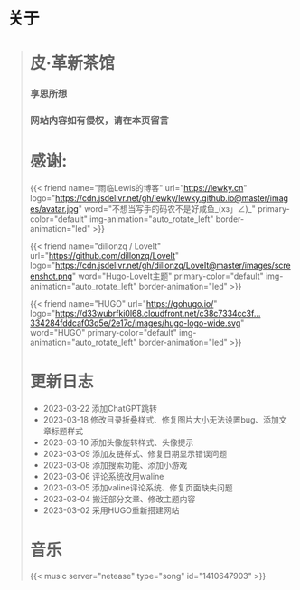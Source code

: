# 关于

> # 皮·革新茶馆
> 
> ### 享思所想
> ### 网站内容如有侵权，请在本页留言
> 
> # 感谢:
>
> {{< friend name="雨临Lewis的博客" url="https://lewky.cn" logo="https://cdn.jsdelivr.net/gh/lewky/lewky.github.io@master/images/avatar.jpg" word="不想当写手的码农不是好咸鱼_(xз」∠)_" primary-color="default" img-animation="auto_rotate_left" border-animation="led" >}}
>
> {{< friend name="dillonzq / LoveIt" url="https://github.com/dillonzq/LoveIt" logo="https://cdn.jsdelivr.net/gh/dillonzq/LoveIt@master/images/screenshot.png" word="Hugo-LoveIt主题" primary-color="default" img-animation="auto_rotate_left" border-animation="led" >}}
>
> {{< friend name="HUGO" url="https://gohugo.io/" logo="https://d33wubrfki0l68.cloudfront.net/c38c7334cc3f…334284fddcaf03d5e/2e17c/images/hugo-logo-wide.svg" word="HUGO"  primary-color="default" img-animation="auto_rotate_left" border-animation="led" >}}
>
> # 更新日志
> - 2023-03-22 添加ChatGPT跳转
> - 2023-03-18 修改目录折叠样式、修复图片大小无法设置bug、添加文章标题样式
> - 2023-03-10 添加头像旋转样式、头像提示
> - 2023-03-09 添加友链样式、修复日期显示错误问题
> - 2023-03-08 添加搜索功能、添加小游戏
> - 2023-03-06 评论系统改用waline
> - 2023-03-05 添加valine评论系统、修复页面缺失问题
> - 2023-03-04 搬迁部分文章、修改主题内容
> - 2023-03-02 采用HUGO重新搭建网站
> # 音乐
> {{< music server="netease" type="song" id="1410647903" >}}
>

